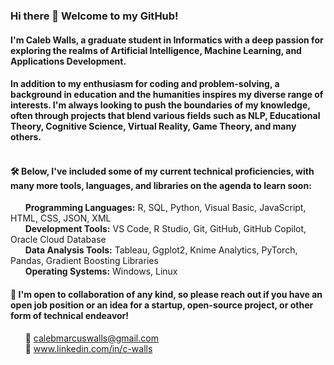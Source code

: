 
### Hi there 👋 Welcome to my GitHub!

#### I'm Caleb Walls, a graduate student in Informatics with a deep passion for exploring the realms of Artificial Intelligence, Machine Learning, and Applications Development.

#### In addition to my enthusiasm for coding and problem-solving, a background in education and the humanities inspires my diverse range of interests. I'm always looking to push the boundaries of my knowledge, often through projects that blend various fields such as NLP, Educational Theory, Cognitive Science, Virtual Reality, Game Theory, and many others. <br><br>

#### 🛠️ Below, I've included some of my current technical proficiencies, with many more tools, languages, and libraries on the agenda to learn soon:

&nbsp;&nbsp;&nbsp;&nbsp;&nbsp;&nbsp;<b>Programming Languages:</b> R, SQL, Python, Visual Basic, JavaScript, HTML, CSS, JSON, XML <br>
&nbsp;&nbsp;&nbsp;&nbsp;&nbsp;&nbsp;<b>Development Tools:</b> VS Code, R Studio, Git, GitHub, GitHub Copilot, Oracle Cloud Database <br>
&nbsp;&nbsp;&nbsp;&nbsp;&nbsp;&nbsp;<b>Data Analysis Tools:</b> Tableau, Ggplot2, Knime Analytics, PyTorch, Pandas, Gradient Boosting Libraries <br>
&nbsp;&nbsp;&nbsp;&nbsp;&nbsp;&nbsp;<b>Operating Systems:</b> Windows, Linux <br>


#### 🚀 I'm open to collaboration of any kind, so please reach out if you have an open job position or an idea for a startup, open-source project, or other form of technical endeavor!

  &nbsp;&nbsp;&nbsp;&nbsp;&nbsp;&nbsp;📧 calebmarcuswalls@gmail.com <br>
  &nbsp;&nbsp;&nbsp;&nbsp;&nbsp;&nbsp;🔗 www.linkedin.com/in/c-walls


<!-- Add:
    Currently learning
    Currently working on
    Projects
-->

